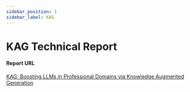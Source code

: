 ```yaml
---
sidebar_position: 1
sidebar_label: KAG
---
```


# KAG Technical Report

#### Report URL
<a href="https://arxiv.org/abs/2409.13731" target="_blank">KAG: Boosting LLMs in Professional Domains via Knowledge Augmented Generation</a>
